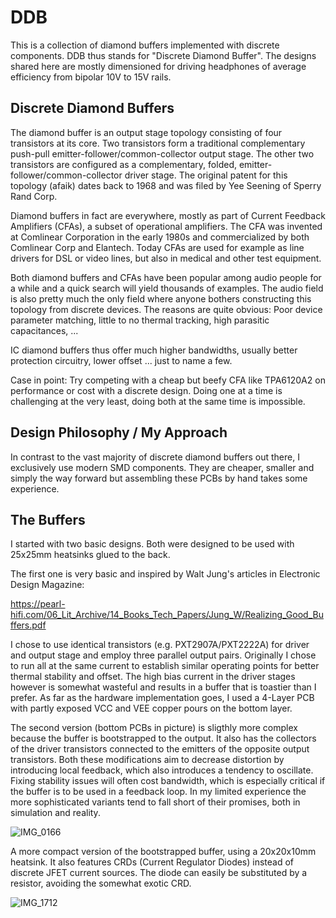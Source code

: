 # DDB

This is a collection of diamond buffers implemented with discrete components. DDB thus stands for "Discrete Diamond Buffer".
The designs shared here are mostly dimensioned for driving headphones of average efficiency from bipolar 10V to 15V rails.

## Discrete Diamond Buffers

The diamond buffer is an output stage topology consisting of four transistors at its core. 
Two transistors form a traditional complementary push-pull emitter-follower/common-collector output stage. 
The other two transistors are configured as a complementary, folded, emitter-follower/common-collector driver stage.
The original patent for this topology (afaik) dates back to 1968 and was filed by Yee Seening of Sperry Rand Corp.

Diamond buffers in fact are everywhere, mostly as part of Current Feedback Amplifiers (CFAs), a subset of operational amplifiers.
The CFA was invented at Comlinear Corporation in the early 1980s and commercialized by both Comlinear Corp and Elantech.
Today CFAs are used for example as line drivers for DSL or video lines, but also in medical and other test equipment.

Both diamond buffers and CFAs have been popular among audio people for a while and a quick search will yield thousands of examples.
The audio field is also pretty much the only field where anyone bothers constructing this topology from discrete devices.
The reasons are quite obvious: Poor device parameter matching, little to no thermal tracking, high parasitic capacitances, ...

IC diamond buffers thus offer much higher bandwidths, usually better protection circuitry, lower offset ... just to name a few.

Case in point: Try competing with a cheap but beefy CFA like TPA6120A2 on performance or cost with a discrete design.
Doing one at a time is challenging at the very least, doing both at the same time is impossible.

## Design Philosophy / My Approach

In contrast to the vast majority of discrete diamond buffers out there, I exclusively use modern SMD components.
They are cheaper, smaller and simply the way forward but assembling these PCBs by hand takes some experience.

## The Buffers

I started with two basic designs. Both were designed to be used with 25x25mm heatsinks glued to the back.

The first one is very basic and inspired by Walt Jung's articles in Electronic Design Magazine:

https://pearl-hifi.com/06_Lit_Archive/14_Books_Tech_Papers/Jung_W/Realizing_Good_Buffers.pdf

I chose to use identical transistors (e.g. PXT2907A/PXT2222A) for driver and output stage and employ three parallel output pairs.
Originally I chose to run all at the same current to establish similar operating points for better thermal stability and offset.
The high bias current in the driver stages however is somewhat wasteful and results in a buffer that is toastier than I prefer.
As far as the hardware implementation goes, I used a 4-Layer PCB with partly exposed VCC and VEE copper pours on the bottom layer.

The second version (bottom PCBs in picture) is sligthly more complex because the buffer is bootstrapped to the output.
It also has the collectors of the driver transistors connected to the emitters of the opposite output transistors.
Both these modifications aim to decrease distortion by introducing local feedback, which also introduces a tendency to oscillate.
Fixing stability issues will often cost bandwidth, which is especially critical if the buffer is to be used in a feedback loop.
In my limited experience the more sophisticated variants tend to fall short of their promises, both in simulation and reality.

![IMG_0166](https://github.com/PWieland/DDB/assets/65927363/5900f13f-ad8e-4c53-a13a-c2e7290ddf6c)

A more compact version of the bootstrapped buffer, using a 20x20x10mm heatsink.
It also features CRDs (Current Regulator Diodes) instead of discrete JFET current sources.
The diode can easily be substituted by a resistor, avoiding the somewhat exotic CRD.

![IMG_1712](https://github.com/PWieland/DDB/assets/65927363/e94fc26d-e403-4591-9036-c352ff144fc7)

